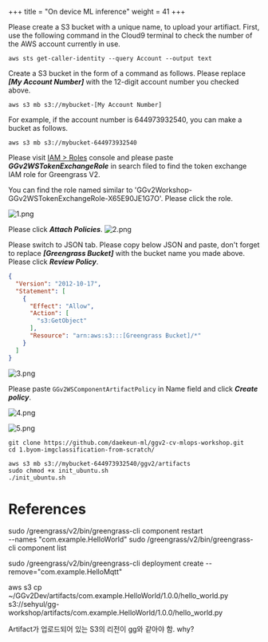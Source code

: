 +++
title = "On device ML inference"
weight = 41
+++

Please create a S3 bucket with a unique name, to upload your artifiact.
First, use the following command in the Cloud9 terminal to check the number of the AWS account currently in use.

``` shell
aws sts get-caller-identity --query Account --output text
```

Create a S3 bucket in the form of a command as follows. Please replace ***[My Account Number]*** with the 12-digit account number you checked above.

``` shell
aws s3 mb s3://mybucket-[My Account Number]
```

For example, if the account number is 644973932540, you can make a bucket as follows.

``` shell
aws s3 mb s3://mybucket-644973932540
```

Please visit [IAM > Roles](https://console.aws.amazon.com/iamv2/home#/roles) console and please paste ***GGv2WSTokenExchangeRole*** in search filed to find the token exchange IAM role for Greengrass V2.

You can find the role named similar to 'GGv2Workshop-GGv2WSTokenExchangeRole-X65E90JE1G7O'. Please click the role.

![1.png](/images/3/2/1.png)

Please click ***Attach Policies***.
![2.png](/images/3/2/2.png)


Please switch to JSON tab.
Please copy below JSON and paste, don't forget to replace ***[Greengrass Bucket]*** with the bucket name you made above. Please click ***Review Policy***.

``` json
{
  "Version": "2012-10-17",
  "Statement": [
    {
      "Effect": "Allow",
      "Action": [
        "s3:GetObject"
      ],
      "Resource": "arn:aws:s3:::[Greengrass Bucket]/*"
    }
  ]
}
```

![3.png](/images/3/2/3.png)

Please paste ```GGv2WSComponentArtifactPolicy``` in Name field and click ***Create policy***.

![4.png](/images/3/2/4.png)

![5.png](/images/3/2/5.png)


<!-- ``` shell
aws iam create-policy \
  --policy-name GGv2WSComponentArtifactPolicy \
  --policy-document file://component-artifact-policy.json
```

``` shell
aws iam attach-role-policy \
  --role-name GGv2WSTokenExchangeRole \
  --policy-arn arn:aws:iam::123456789012:policy/GGv2WSComponentArtifactPolicy
``` -->


``` shell
git clone https://github.com/daekeun-ml/ggv2-cv-mlops-workshop.git
cd 1.byom-imgclassification-from-scratch/
```

``` shell
aws s3 mb s3://mybucket-644973932540/ggv2/artifacts
sudo chmod +x init_ubuntu.sh
./init_ubuntu.sh 
```


# References

sudo /greengrass/v2/bin/greengrass-cli component restart \
  --names "com.example.HelloWorld"
sudo /greengrass/v2/bin/greengrass-cli component list

sudo /greengrass/v2/bin/greengrass-cli deployment create --remove="com.example.HelloMqtt"

aws s3 cp \
  ~/GGv2Dev/artifacts/com.example.HelloWorld/1.0.0/hello_world.py \
  s3://sehyul/gg-workshop/artifacts/com.example.HelloWorld/1.0.0/hello_world.py


Artifact가 업로드되어 있는 S3의 리전이 gg와 같아야 함. why?
